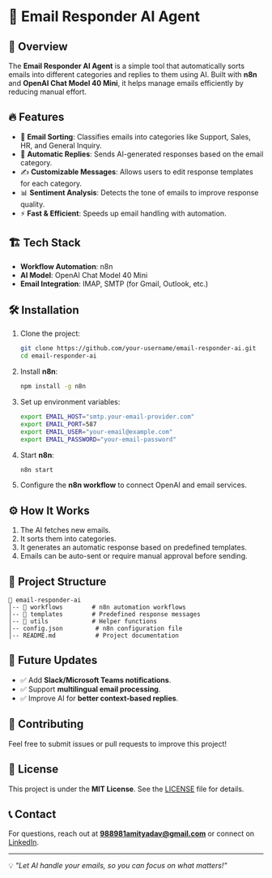# 📧 Email Responder AI Agent

## 🚀 Overview
The **Email Responder AI Agent** is a simple tool that automatically sorts emails into different categories and replies to them using AI. Built with **n8n** and **OpenAI Chat Model 40 Mini**, it helps manage emails efficiently by reducing manual effort.

## 🔥 Features
- 📨 **Email Sorting**: Classifies emails into categories like Support, Sales, HR, and General Inquiry.
- 🤖 **Automatic Replies**: Sends AI-generated responses based on the email category.
- ✍️ **Customizable Messages**: Allows users to edit response templates for each category.
- 📊 **Sentiment Analysis**: Detects the tone of emails to improve response quality.
- ⚡ **Fast & Efficient**: Speeds up email handling with automation.

## 🏗️ Tech Stack
- **Workflow Automation**: n8n
- **AI Model**: OpenAI Chat Model 40 Mini
- **Email Integration**: IMAP, SMTP (for Gmail, Outlook, etc.)

## 🛠️ Installation
1. Clone the project:
   ```bash
   git clone https://github.com/your-username/email-responder-ai.git
   cd email-responder-ai
   ```
2. Install **n8n**:
   ```bash
   npm install -g n8n
   ```
3. Set up environment variables:
   ```bash
   export EMAIL_HOST="smtp.your-email-provider.com"
   export EMAIL_PORT=587
   export EMAIL_USER="your-email@example.com"
   export EMAIL_PASSWORD="your-email-password"
   ```
4. Start **n8n**:
   ```bash
   n8n start
   ```
5. Configure the **n8n workflow** to connect OpenAI and email services.

## ⚙️ How It Works
1. The AI fetches new emails.
2. It sorts them into categories.
3. It generates an automatic response based on predefined templates.
4. Emails can be auto-sent or require manual approval before sending.

## 📂 Project Structure
```
📁 email-responder-ai
│-- 📂 workflows        # n8n automation workflows
│-- 📂 templates        # Predefined response messages
│-- 📂 utils            # Helper functions
│-- config.json         # n8n configuration file
│-- README.md           # Project documentation
```

## 🚀 Future Updates
- ✅ Add **Slack/Microsoft Teams notifications**.
- ✅ Support **multilingual email processing**.
- ✅ Improve AI for **better context-based replies**.

## 🤝 Contributing
Feel free to submit issues or pull requests to improve this project!

## 📜 License
This project is under the **MIT License**. See the [LICENSE](LICENSE) file for details.

## 📞 Contact
For questions, reach out at **988981amityadav@gmail.com** or connect on [LinkedIn](https://www.linkedin.com/in/amityadav72).

---
💡 _"Let AI handle your emails, so you can focus on what matters!"_
